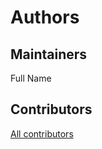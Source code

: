 # Authors

## Maintainers

Full Name <email>

## Contributors

[All contributors](https://github.com/EGI-Federation/<REPOSITORY>/graphs/contributors)
